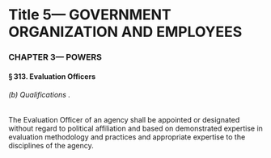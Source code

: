
# Title 5— GOVERNMENT ORGANIZATION AND EMPLOYEES
### CHAPTER 3— POWERS
#### § 313. Evaluation Officers
###### (b) Qualifications .

The Evaluation Officer of an agency shall be appointed or designated without regard to political affiliation and based on demonstrated expertise in evaluation methodology and practices and appropriate expertise to the disciplines of the agency.
